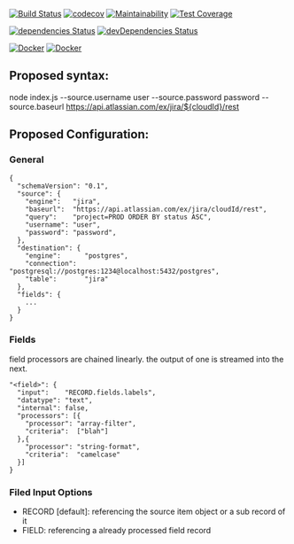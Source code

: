 

[![Build Status](https://travis-ci.org/sbonnick/jiraextract.svg?branch=master)](https://travis-ci.org/sbonnick/jiraextract)
[![codecov](https://codecov.io/gh/sbonnick/jiraextract/branch/master/graph/badge.svg)](https://codecov.io/gh/sbonnick/jiraextract)
[![Maintainability](https://api.codeclimate.com/v1/badges/6641534502a1cde6c565/maintainability)](https://codeclimate.com/github/sbonnick/jiraextract/maintainability)
[![Test Coverage](https://api.codeclimate.com/v1/badges/6641534502a1cde6c565/test_coverage)](https://codeclimate.com/github/sbonnick/jiraextract/test_coverage)

[![dependencies Status](https://david-dm.org/sbonnick/jiraextract/status.svg)](https://david-dm.org/sbonnick/jiraextract)
[![devDependencies Status](https://david-dm.org/sbonnick/jiraextract/dev-status.svg)](https://david-dm.org/sbonnick/jiraextract?type=dev)

[![Docker](https://images.microbadger.com/badges/image/sbonnick/jiraextract.svg)](https://microbadger.com/images/sbonnick/jiraextract)
[![Docker](https://images.microbadger.com/badges/version/sbonnick/jiraextract.svg)](https://microbadger.com/images/sbonnick/jiraextract)


## Proposed syntax:
node index.js --source.username user --source.password password --source.baseurl https://api.atlassian.com/ex/jira/${cloudId}/rest

## Proposed Configuration:

### General
```
{
  "schemaVersion": "0.1",
  "source": {
    "engine":   "jira",
    "baseurl":  "https://api.atlassian.com/ex/jira/cloudId/rest",
    "query":    "project=PROD ORDER BY status ASC",
    "username": "user",
    "password": "password",
  },
  "destination": {
    "engine":      "postgres",
    "connection":  "postgresql://postgres:1234@localhost:5432/postgres",
    "table":       "jira"
  },
  "fields": {
    ...
  }
}
```

### Fields

field processors are chained linearly. the output of one is streamed into the next.

```
"<field>": {
  "input":    "RECORD.fields.labels",
  "datatype": "text",
  "internal": false,  
  "processors": [{
    "processor": "array-filter",
    "criteria":  ["blah"]
  },{
    "processor": "string-format",
    "criteria":  "camelcase"
  }]
}
```

### Filed Input Options

- RECORD [default]: referencing the source item object or a sub record of it
- FIELD: referencing a already processed field record
